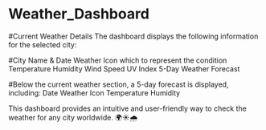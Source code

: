 # Weather_Dashboard
#Current Weather Details
The dashboard displays the following information for the selected city:

#City Name & Date
Weather Icon which to represent the condition
Temperature
Humidity
Wind Speed
UV Index
5-Day Weather Forecast

#Below the current weather section, a 5-day forecast is displayed, including:
Date
Weather Icon
Temperature
Humidity

This dashboard provides an intuitive and user-friendly way to check the weather for any city worldwide. 🌍☀️🌧
